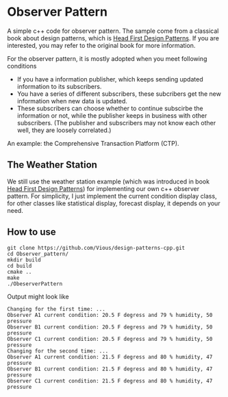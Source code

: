 # Observer Pattern

A simple c++ code for observer pattern. The sample come from a classical book about design patterns, which is [Head First Design Patterns](https://www.oreilly.com/library/view/head-first-design/9781492077992/). If you are interested, you may refer to the original book for more information. 

For the observer pattern, it is mostly adopted when you meet following conditions
- If you have a information publisher, which keeps sending updated information to its subscribers. 
- You have a series of different subscribers, these subcribers get the new information when new data is updated.
- These subscribers can choose whether to continue subscirbe the information or not, while the publisher keeps in business with other subscribers. (The publisher and subscribers may not know each other well, they are loosely correlated.)

An example: the Comprehensive Transaction Platform (CTP).

## The Weather Station

We still use the weather station example (which was introduced in book [Head First Design Patterns](https://www.oreilly.com/library/view/head-first-design/9781492077992/)) for implementing our own c++ observer pattern. For simplicity, I just implement the current condition display class, for other classes like statistical display, forecast display, it depends on your need. 

## How to use
```
git clone https://github.com/Vious/design-patterns-cpp.git
cd Observer_pattern/
mkdir build
cd build
cmake ..
make
./ObeserverPattern
```

Output might look like
```
Changing for the first time: ...
Observer A1 current condition: 20.5 F degress and 79 % humidity, 50 pressure
Observer B1 current condition: 20.5 F degress and 79 % humidity, 50 pressure
Observer C1 current condition: 20.5 F degress and 79 % humidity, 50 pressure
Changing for the second time: ...
Observer A1 current condition: 21.5 F degress and 80 % humidity, 47 pressure
Observer B1 current condition: 21.5 F degress and 80 % humidity, 47 pressure
Observer C1 current condition: 21.5 F degress and 80 % humidity, 47 pressure
```

